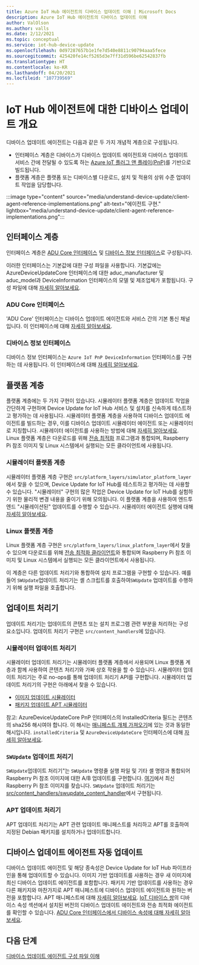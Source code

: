 ```yaml
---
title: Azure IoT Hub 에이전트의 디바이스 업데이트 이해 | Microsoft Docs
description: Azure IoT Hub 에이전트의 디바이스 업데이트 이해
author: ValOlson
ms.author: valls
ms.date: 2/12/2021
ms.topic: conceptual
ms.service: iot-hub-device-update
ms.openlocfilehash: 0d97287657b1e1fe7d540e8811c90794aaa5fece
ms.sourcegitcommit: 425420fe14cf5265d3e7ff31d596be62542837fb
ms.translationtype: HT
ms.contentlocale: ko-KR
ms.lasthandoff: 04/20/2021
ms.locfileid: "107739569"
---
```

# <a name="device-update-for-iot-hub-agent-overview"></a>IoT Hub 에이전트에 대한 디바이스 업데이트 개요

디바이스 업데이트 에이전트는 다음과 같은 두 가지 개념적 계층으로 구성됩니다.

* 인터페이스 계층은 디바이스가 디바이스 업데이트 에이전트와 디바이스 업데이트 서비스 간에 전달될 수 있도록 하는 [Azure IoT 플러그 앤 플레이(PnP)](../iot-pnp/overview-iot-plug-and-play.md)를 기반으로 빌드됩니다.
* 플랫폼 계층은 플랫폼 또는 디바이스별 다운로드, 설치 및 적용의 상위 수준 업데이트 작업을 담당합니다.

:::image type="content" source="media/understand-device-update/client-agent-reference-implementations.png" alt-text="에이전트 구현." lightbox="media/understand-device-update/client-agent-reference-implementations.png":::

## <a name="the-interface-layer"></a>인터페이스 계층

인터페이스 계층은 [ADU Core 인터페이스](https://github.com/Azure/iot-hub-device-update/tree/main/src/agent/adu_core_interface) 및 [디바이스 정보 인터페이스](https://github.com/Azure/iot-hub-device-update/tree/main/src/agent/device_info_interface)로 구성됩니다.

이러한 인터페이스는 기본값에 대한 구성 파일을 사용합니다. 기본값에는 AzureDeviceUpdateCore 인터페이스에 대한 aduc_manufacturer 및 aduc_model과 DeviceInformation 인터페이스의 모델 및 제조업체가 포함됩니다. 구성 파일에 대해 [자세히 알아보세요](device-update-configuration-file.md).

### <a name="adu-core-interface"></a>ADU Core 인터페이스

'ADU Core' 인터페이스는 디바이스 업데이트 에이전트와 서비스 간의 기본 통신 채널입니다. 이 인터페이스에 대해 [자세히 알아보세요](device-update-plug-and-play.md#adu-core-interface).

### <a name="device-information-interface"></a>디바이스 정보 인터페이스

디바이스 정보 인터페이스는 `Azure IoT PnP DeviceInformation` 인터페이스를 구현하는 데 사용됩니다. 이 인터페이스에 대해 [자세히 알아보세요](device-update-plug-and-play.md#device-information-interface).

## <a name="the-platform-layer"></a>플랫폼 계층

플랫폼 계층에는 두 가지 구현이 있습니다. 시뮬레이터 플랫폼 계층은 업데이트 작업을 간단하게 구현하며 Device Update for IoT Hub 서비스 및 설치를 신속하게 테스트하고 평가하는 데 사용됩니다. 시뮬레이터 플랫폼 계층을 사용하여 디바이스 업데이트 에이전트를 빌드하는 경우, 이를 디바이스 업데이트 시뮬레이터 에이전트 또는 시뮬레이터로 지칭합니다. 시뮬레이터 에이전트를 사용하는 방법에 대해 [자세히 알아보세요](https://github.com/Azure/iot-hub-device-update/blob/main/docs/agent-reference/how-to-run-agent.md). Linux 플랫폼 계층은 다운로드를 위해 [전송 최적화](https://github.com/microsoft/do-client) 프로그램과 통합되며, Raspberry Pi 참조 이미지 및 Linux 시스템에서 실행되는 모든 클라이언트에 사용됩니다.

### <a name="simulator-platform-layer"></a>시뮬레이터 플랫폼 계층

시뮬레이터 플랫폼 계층 구현은 `src/platform_layers/simulator_platform_layer`에서 찾을 수 있으며, Device Update for IoT Hub를 테스트하고 평가하는 데 사용할 수 있습니다.  "시뮬레이터" 구현의 많은 작업은 Device Update for IoT Hub를 실험하기 위한 물리적 변경 내용을 줄이기 위해 모의됩니다.  이 플랫폼 계층을 사용하여 엔드투엔드 "시뮬레이션된" 업데이트를 수행할 수 있습니다. 시뮬레이터 에이전트 실행에 대해 [자세히 알아보세요](https://github.com/Azure/iot-hub-device-update/blob/main/docs/agent-reference/how-to-run-agent.md).

### <a name="linux-platform-layer"></a>Linux 플랫폼 계층

Linux 플랫폼 계층 구현은 `src/platform_layers/linux_platform_layer`에서 찾을 수 있으며 다운로드를 위해 [전송 최적화 클라이언트](https://github.com/microsoft/do-client/releases)와 통합되며 Raspberry Pi 참조 이미지 및 Linux 시스템에서 실행되는 모든 클라이언트에서 사용됩니다.

이 계층은 다른 업데이트 처리기와 통합하여 설치 프로그램을 구현할 수 있습니다. 예를 들어 `SWUpdate`업데이트 처리기는 셸 스크립트를 호출하여`SWUpdate` 업데이트를 수행하기 위해 실행 파일을 호출합니다.

## <a name="update-handlers"></a>업데이트 처리기

업데이트 처리기는 업데이트의 콘텐츠 또는 설치 프로그램 관련 부분을 처리하는 구성 요소입니다. 업데이트 처리기 구현은 `src/content_handlers`에 있습니다.

### <a name="simulator-update-handler"></a>시뮬레이터 업데이트 처리기

시뮬레이터 업데이트 처리기는 시뮬레이터 플랫폼 계층에서 사용되며 Linux 플랫폼 계층과 함께 사용하여 콘텐츠 처리기와 가짜 상호 작용을 할 수 있습니다. 시뮬레이터 업데이트 처리기는 주로 no-ops를 통해 업데이트 처리기 API를 구현합니다. 시뮬레이터 업데이트 처리기의 구현은 아래에서 찾을 수 있습니다.
* [이미지 업데이트 시뮬레이터](https://github.com/Azure/iot-hub-device-update/blob/main/src/content_handlers/swupdate_handler/inc/aduc/swupdate_simulator_handler.hpp)
* [패키지 업데이트 APT 시뮬레이터](https://github.com/Azure/iot-hub-device-update/blob/main/src/content_handlers/apt_handler/inc/aduc/apt_simulator_handler.hpp)

참고: AzureDeviceUpdateCore PnP 인터페이스의 InstalledCriteria 필드는 콘텐츠의 sha256 해시여야 합니다. 이 해시는 [매니페스트 개체 가져오기](import-update.md#create-a-device-update-import-manifest)에 있는 것과 동일한 해시입니다. `installedCriteria` 및 `AzureDeviceUpdateCore` 인터페이스에 대해 [자세히 알아보세요](device-update-plug-and-play.md).

### <a name="swupdate-update-handler"></a>`SWUpdate` 업데이트 처리기

`SWUpdate`업데이트 처리기"는 `SWUpdate` 명령줄 실행 파일 및 기타 셸 명령과 통합되어 Raspberry Pi 참조 이미지에 대한 A/B 업데이트를 구현합니다. [여기](https://github.com/Azure/iot-hub-device-update/releases)에서 최신 Raspberry Pi 참조 이미지를 찾습니다. `SWUpdate` 업데이트 처리기는 [src/content_handlers/swupdate_content_handler](https://github.com/Azure/iot-hub-device-update/tree/main/src/content_handlers/swupdate_handler)에서 구현됩니다.

### <a name="apt-update-handler"></a>APT 업데이트 처리기

APT 업데이트 처리기는 APT 관련 업데이트 매니페스트를 처리하고 APT를 호출하여 지정된 Debian 패키지를 설치하거나 업데이트합니다.

## <a name="self-update-device-update-agent"></a>디바이스 업데이트 에이전트 자동 업데이트

디바이스 업데이트 에이전트 및 해당 종속성은 Device Update for IoT Hub 파이프라인을 통해 업데이트할 수 있습니다. 이미지 기반 업데이트를 사용하는 경우 새 이미지에 최신 디바이스 업데이트 에이전트를 포함합니다. 패키지 기반 업데이트를 사용하는 경우 다른 패키지와 마찬가지로 APT 매니페스트에 디바이스 업데이트 에이전트와 원하는 버전을 포함합니다. APT 매니페스트에 대해 [자세히 알아보세요](device-update-apt-manifest.md). [IoT 디바이스 쌍](../iot-hub/iot-hub-devguide-device-twins.md)의 디바이스 속성 섹션에서 설치된 버전의 디바이스 업데이트 에이전트와 전송 최적화 에이전트를 확인할 수 있습니다. [ADU Core 인터페이스에서 디바이스 속성에 대해 자세히 알아보세요](device-update-plug-and-play.md#device-properties).

## <a name="next-steps"></a>다음 단계
[디바이스 업데이트 에이전트 구성 파일 이해](device-update-configuration-file.md)